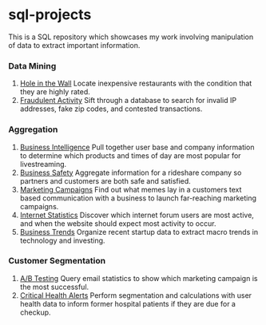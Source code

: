# sql-projects

This is a SQL repository which showcases my work involving manipulation of data to extract important information.


### Data Mining
1. [Hole in the Wall](https://github.com/nwoodr94/sql-projects/blob/master/hole-in-the-wall)
Locate inexpensive restaurants with the condition that they are highly rated. 
2. [Fraudulent Activity](https://github.com/nwoodr94/sql-projects/blob/master/sifting-for-fraudulent-activity)
Sift through a database to search for invalid IP addresses, fake zip codes, and contested transactions.

### Aggregation
1. [Business Intelligence](https://github.com/nwoodr94/sql-projects/blob/master/querying-real-Twitch-data-with-SQL)
Pull together user base and company information to determine which products and times of day are most popular for livestreaming.
2. [Business Safety](https://github.com/nwoodr94/sql-projects/blob/master/car-service-data)
Aggregate information for a rideshare company so partners and customers are both safe and satisfied.
3. [Marketing Campaigns](https://github.com/nwoodr94/sql-projects/blob/master/above-and-beyond-for-customers)
Find out what memes lay in a customers text based communication with a business to launch far-reaching marketing campaigns.
4. [Internet Statistics](https://github.com/nwoodr94/sql-projects/blob/master/aggregate-functions-on-Hacker-News-data)
Discover which internet forum users are most active, and when the website should expect most activity to occur.
5. [Business Trends](https://github.com/nwoodr94/sql-projects/blob/master/aggregating-startup-data)
Organize recent startup data to extract macro trends in technology and investing.

### Customer Segmentation
1. [A/B Testing](https://github.com/nwoodr94/sql-projects/blob/master/customer-segmentation)
Query email statistics to show which marketing campaign is the most successful.
2. [Critical Health Alerts](https://github.com/nwoodr94/sql-projects/blob/master/analyzing-heart-disease-risks)
Perform segmentation and calculations with user health data to inform former hospital patients if they are due for a checkup.
